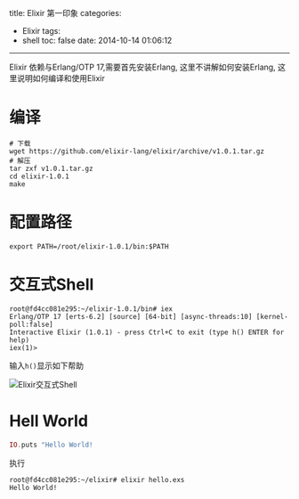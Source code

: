 title: Elixir 第一印象
categories:
  - Elixir
tags:
  - shell
toc: false
date: 2014-10-14 01:06:12
---

Elixir 依赖与Erlang/OTP 17,需要首先安装Erlang, 这里不讲解如何安装Erlang, 这里说明如何编译和使用Elixir

# 编译

```shell
# 下载
wget https://github.com/elixir-lang/elixir/archive/v1.0.1.tar.gz
# 解压
tar zxf v1.0.1.tar.gz
cd elixir-1.0.1
make
```
# 配置路径

```
export PATH=/root/elixir-1.0.1/bin:$PATH
```

# 交互式Shell

```
root@fd4cc081e295:~/elixir-1.0.1/bin# iex
Erlang/OTP 17 [erts-6.2] [source] [64-bit] [async-threads:10] [kernel-poll:false]
Interactive Elixir (1.0.1) - press Ctrl+C to exit (type h() ENTER for help)
iex(1)>
```
输入`h()`显示如下帮助

![Elixir交互式Shell][1]

# Hell World

```elixir
IO.puts "Hello World!
```

执行

```
root@fd4cc081e295:~/elixir# elixir hello.exs
Hello World!
```

 [1]: /assets/images/94E0C021-A9FE-44CD-97C5-EA564C66BC78.png
